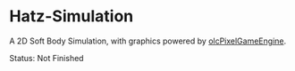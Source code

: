 # Hatz-Simulation
A 2D Soft Body Simulation, with graphics powered by [olcPixelGameEngine](https://github.com/OneLoneCoder/olcPixelGameEngine).


Status: Not Finished

